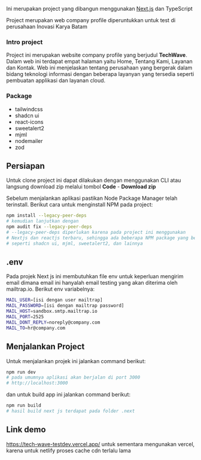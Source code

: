 Ini merupakan project yang dibangun menggunakan [Next.js](https://nextjs.org) dan TypeScript

Project merupakan web company profile diperuntukkan untuk test di perusahaan Inovasi Karya Batam

### Intro project
Project ini merupakan website company profile yang berjudul <b>TechWave</b>. Dalam web ini terdapat empat halaman yaitu Home, Tentang Kami, Layanan dan Kontak.
Web ini menjelaskan tentang perusahaan yang bergerak dalam bidang teknologi informasi dengan beberapa layanyan yang tersedia seperti pembuatan applikasi dan layanan cloud.

### Package
* tailwindcss
* shadcn ui
* react-icons
* sweetalert2
* mjml
* nodemailer
* zod

## Persiapan
Untuk clone project ini dapat dilakukan dengan menggunakan CLI atau langsung download zip melalui tombol <b>Code</b> - <b>Download zip</b>

Sebelum menjalankan aplikasi pastikan Node Package Manager telah terinstall. Berikut cara untuk menginstall NPM pada project:
```bash
npm install --legacy-peer-deps
# kemudian lanjutkan dengan
npm audit fix --legacy-peer-deps
# --legacy-peer-deps diperlukan karena pada project ini menggunakan 
# Nextjs dan reactjs terbaru, sehingga ada beberapa NPM package yang belum terupdate
# seperti shadcn ui, mjml, sweetalert2, dan lainnya
```

## .env
Pada projek Next js ini membutuhkan file env untuk keperluan mengirim email dimana email ini hanyalah email testing yang akan diterima oleh mailtrap.io. Berikut env variabelnya:
```bash
MAIL_USER=[isi dengan user mailtrap]
MAIL_PASSWORD=[isi dengan mailtrap password]
MAIL_HOST=sandbox.smtp.mailtrap.io
MAIL_PORT=2525
MAIL_DONT_REPLY=noreply@company.com
MAIL_TO=hr@company.com
```

## Menjalankan Project
Untuk menjalankan projek ini jalankan command berikut:
```bash
npm run dev
# pada umumnya aplikasi akan berjalan di port 3000
# http://localhost:3000
```
dan untuk build app ini jalankan command berikut:
```bash
npm run build
# hasil build next js terdapat pada folder .next
```
## Link demo
https://tech-wave-testdev.vercel.app/
untuk sementara mengunakan vercel, karena untuk netlify proses cache cdn terlalu lama